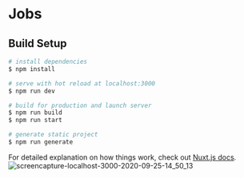 # Jobs

## Build Setup

```bash
# install dependencies
$ npm install

# serve with hot reload at localhost:3000
$ npm run dev

# build for production and launch server
$ npm run build
$ npm run start

# generate static project
$ npm run generate
```

For detailed explanation on how things work, check out [Nuxt.js docs](https://nuxtjs.org).
![screencapture-localhost-3000-2020-09-25-14_50_13](https://user-images.githubusercontent.com/65067609/94253537-e4ce4500-ff3e-11ea-8873-71881fed5bf3.png)
